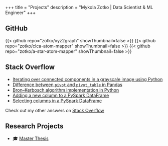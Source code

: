 +++
title = "Projects"
description = "Mykola Zotko | Data Scientist & ML Engineer"
+++

## GitHub

{{< github repo="zotko/xyz2graph" showThumbnail=false >}}
{{< github repo="zotko/clca-atom-mapper" showThumbnail=false >}}
{{< github repo="zotko/a-star-atom-mapper" showThumbnail=false >}}

## Stack Overflow

- [Iterating over connected components in a grayscale image using Python](https://stackoverflow.com/a/59561214/8973620)
- [Difference between `pivot` and `pivot_table` in Pandas](https://stackoverflow.com/a/75579338/8973620)
- [Bron–Kerbosch algorithm implementation in Python](https://stackoverflow.com/a/59339555/8973620)
- [Adding a new column to a PySpark DataFrame](https://stackoverflow.com/a/65599110/8973620)
- [Selecting columns in a PySpark DataFrame](https://stackoverflow.com/a/65450244/8973620)

Check out my other answers on
[Stack Overflow](https://stackoverflow.com/users/8973620/mykola-zotko?tab=answers&sort=votes)

## Research Projects

- :mortar_board:
  [Master Thesis](https://zotko.github.io/a-star-atom-mapper/master_thesis.pdf)
